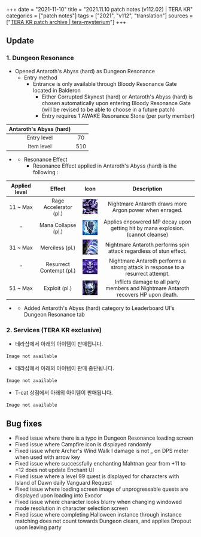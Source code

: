 +++
date = "2021-11-10"
title = "2021.11.10 patch notes (v112.02) | TERA KR"
categories = ["patch notes"]
tags = ["2021", "v112", "translation"]
sources = ["[TERA KR patch archive | tera-mysterium](/ko/patch/2021/v112-02)"]
+++

[1]: /images/patch/v112-02_01.png
[2]: /images/patch/v112-02_02.png
[3]: /images/patch/v112-02_03.png
[4]: /images/patch/v112-02_04.png
[5]: /images/patch/v112-02_05.png

## Update

### **1.** Dungeon Resonance
- Opened Antaroth's Abyss (hard) as Dungeon Resonance
  - Entry method
    - Entrance is only available through Bloody Resonance Gate located in Balderon
      - Either Corrupted Skynest (hard) or Antaroth's Abyss (hard) is chosen automatically upon entering Bloody Resonance Gate (will be revised to be able to choose in a future patch)
      - Entry requires 1 AWAKE Resonance Stone (per party member)

| Antaroth's Abyss (hard) ||
| :-: | :-: |
| Entry level | 70 |
| Item level | 510 |

- 
  - Resonance Effect
    - Resonance Effect applied in Antaroth's Abyss (hard) is the following :

| Applied level | Effect | Icon | Description |
| :-: | :-: | :-: | :-: |
| 11 ~ Max | Rage Accelerator (pl.) | ![1] | Nightmare Antaroth draws more Argon power when enraged. |
|''| Mana Collapse (pl.) | ![2] | Applies enpowered MP decay upon getting hit by mana explosion. (cannot cleanse) |
| 31 ~ Max | Merciless (pl.) | ![3] | Nightmare Antaroth performs spin attack regardless of stun effect. |
|''| Resurrect Contempt (pl.) | ![4] | Nightmare Antaroth performs a strong attack in response to a resurrect attempt. |
| 51 ~ Max | Exploit (pl.) | ![5] | Inflicts damage to all party members and Nightmare Antaroth recovers HP upon death. |

- 
  - Added Antaroth's Abyss (hard) category to Leaderboard UI's Dungeon Resonance tab

### **2.** Services (TERA KR exclusive)
- 테라샵에서 아래의 아이템이 판매됩니다.

`Image not available`

- 테라샵에서 아래의 아이템이 판매 중단됩니다.

`Image not available`

- T-cat 상점에서 아래의 아이템이 판매됩니다.

`Image not available`

## Bug fixes

- Fixed issue where there is a typo in Dungeon Resonance loading screen
- Fixed issue where Campfire icon is displayed randomly
- Fixed issue where Archer's Wind Walk I damage is not _ on DPS meter when used with arrow key
- Fixed issue where successfully enchanting Mahtnan gear from +11 to +12 does not update Enchant UI
- Fixed issue where a level 99 quest is displayed for characters with Island of Dawn daily Vanguard Request
- Fixed issue where loading screen image of unprogressable quests are displayed upon loading into Exodor
- Fixed issue where character looks blurry when changing windowed mode resolution in character selection screen
- Fixed issue where completing Halloween instance through instance matching does not count towards Dungeon clears, and applies Dropout upon leaving party
